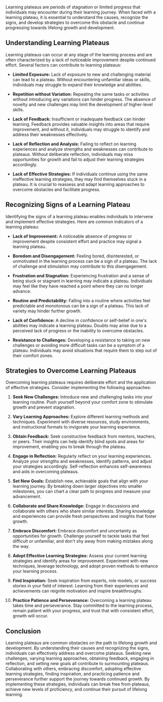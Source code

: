 
Learning plateaus are periods of stagnation or limited progress that individuals may encounter during their learning journey. When faced with a learning plateau, it is essential to understand the causes, recognize the signs, and develop strategies to overcome this obstacle and continue progressing towards lifelong growth and development.

**Understanding Learning Plateaus**
-----------------------------------

Learning plateaus can occur at any stage of the learning process and are often characterized by a lack of noticeable improvement despite continued effort. Several factors can contribute to learning plateaus:

* **Limited Exposure:** Lack of exposure to new and challenging material can lead to a plateau. Without encountering unfamiliar ideas or skills, individuals may struggle to expand their knowledge and abilities.

* **Repetition without Variation:** Repeating the same tasks or activities without introducing any variations can hinder progress. The absence of novelty and new challenges may limit the development of higher-level skills.

* **Lack of Feedback:** Insufficient or inadequate feedback can hinder learning. Feedback provides valuable insights into areas that require improvement, and without it, individuals may struggle to identify and address their weaknesses effectively.

* **Lack of Reflection and Analysis:** Failing to reflect on learning experiences and analyze strengths and weaknesses can contribute to plateaus. Without deliberate reflection, individuals may miss opportunities for growth and fail to adjust their learning strategies accordingly.

* **Lack of Effective Strategies:** If individuals continue using the same ineffective learning strategies, they may find themselves stuck in a plateau. It is crucial to reassess and adapt learning approaches to overcome obstacles and facilitate progress.

**Recognizing Signs of a Learning Plateau**
-------------------------------------------

Identifying the signs of a learning plateau enables individuals to intervene and implement effective strategies. Here are common indicators of a learning plateau:

* **Lack of Improvement:** A noticeable absence of progress or improvement despite consistent effort and practice may signal a learning plateau.

* **Boredom and Disengagement:** Feeling bored, disinterested, or unmotivated in the learning process can be a sign of a plateau. The lack of challenge and stimulation may contribute to this disengagement.

* **Frustration and Stagnation:** Experiencing frustration and a sense of being stuck or stagnant in learning may indicate a plateau. Individuals may feel like they have reached a point where they can no longer advance.

* **Routine and Predictability:** Falling into a routine where activities feel predictable and monotonous can be a sign of a plateau. This lack of variety may hinder further growth.

* **Lack of Confidence:** A decline in confidence or self-belief in one's abilities may indicate a learning plateau. Doubts may arise due to a perceived lack of progress or the inability to overcome obstacles.

* **Resistance to Challenges:** Developing a resistance to taking on new challenges or avoiding more difficult tasks can be a symptom of a plateau. Individuals may avoid situations that require them to step out of their comfort zones.

**Strategies to Overcome Learning Plateaus**
--------------------------------------------

Overcoming learning plateaus requires deliberate effort and the application of effective strategies. Consider implementing the following approaches:

1. **Seek New Challenges:** Introduce new and challenging tasks into your learning routine. Push yourself beyond your comfort zone to stimulate growth and prevent stagnation.

2. **Vary Learning Approaches:** Explore different learning methods and techniques. Experiment with diverse resources, study environments, and instructional formats to invigorate your learning experience.

3. **Obtain Feedback:** Seek constructive feedback from mentors, teachers, or peers. Their insights can help identify blind spots and areas for improvement, enabling you to break through the plateau.

4. **Engage in Reflection:** Regularly reflect on your learning experiences. Analyze your strengths and weaknesses, identify patterns, and adjust your strategies accordingly. Self-reflection enhances self-awareness and aids in overcoming plateaus.

5. **Set New Goals:** Establish new, achievable goals that align with your learning journey. By breaking down larger objectives into smaller milestones, you can chart a clear path to progress and measure your advancement.

6. **Collaborate and Share Knowledge:** Engage in discussions and collaborate with others who share similar interests. Sharing knowledge and experiences can provide fresh perspectives and insights that foster growth.

7. **Embrace Discomfort:** Embrace discomfort and uncertainty as opportunities for growth. Challenge yourself to tackle tasks that feel difficult or unfamiliar, and don't shy away from making mistakes along the way.

8. **Adopt Effective Learning Strategies:** Assess your current learning strategies and identify areas for improvement. Experiment with new techniques, leverage technology, and adopt proven methods to enhance your learning process.

9. **Find Inspiration:** Seek inspiration from experts, role models, or success stories in your field of interest. Learning from their experiences and achievements can reignite motivation and inspire breakthroughs.

10. **Practice Patience and Perseverance:** Overcoming a learning plateau takes time and perseverance. Stay committed to the learning process, remain patient with your progress, and trust that with consistent effort, growth will occur.

**Conclusion**
--------------

Learning plateaus are common obstacles on the path to lifelong growth and development. By understanding their causes and recognizing the signs, individuals can effectively address and overcome plateaus. Seeking new challenges, varying learning approaches, obtaining feedback, engaging in reflection, and setting new goals all contribute to surmounting plateaus. Collaborating with others, embracing discomfort, adopting effective learning strategies, finding inspiration, and practicing patience and perseverance further support the journey towards continued growth. By implementing these strategies, individuals can break free from plateaus, achieve new levels of proficiency, and continue their pursuit of lifelong learning.
